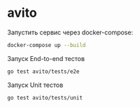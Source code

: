 # avito

Запустить сервис через docker-compose:

```bash
docker-compose up --build
```
Запуск End-to-end тестов

```bash
go test avito/tests/e2e
```

Запуск Unit тестов

```bash
go test avito/tests/unit
```
